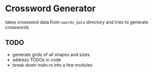 # Crossword Generator

takes crossword data from `xwords_data` directory and tries to generate crosswords

## TODO

- generate grids of all shapes and sizes
- address TODOs in code
- break down main.rs into a few modules
